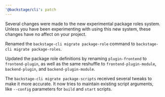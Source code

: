 ```yaml
---
'@backstage/cli': patch
---
```


Several changes were made to the new experimental package roles system. Unless you have been experimenting with using this new system, these changes have no affect on your project.

Renamed the `backstage-cli migrate package-role` command to `backstage-cli migrate package-roles`.

Updated the package role definitions by renaming `plugin-frontend` to `frontend-plugin`, as well as the same reshuffle to `frontend-plugin-module`, `backend-plugin`, and `backend-plugin-module`.

The `backstage-cli migrate package-scripts` received several tweaks to make it more accurate. It now tries to maintain existing script arguments, like `--config` parameters for `build` and `start` scripts.
